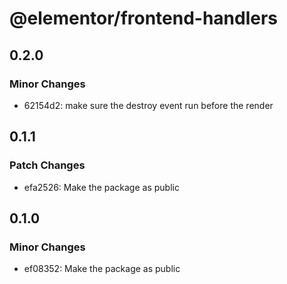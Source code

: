 # @elementor/frontend-handlers

## 0.2.0

### Minor Changes

- 62154d2: make sure the destroy event run before the render

## 0.1.1

### Patch Changes

- efa2526: Make the package as public

## 0.1.0

### Minor Changes

- ef08352: Make the package as public
